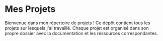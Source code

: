 # Mes Projets

Bienvenue dans mon répertoire de projets ! Ce dépôt contient tous les projets sur lesquels j'ai travaillé. Chaque projet est organisé dans son propre dossier avec la documentation et les ressources correspondantes.
